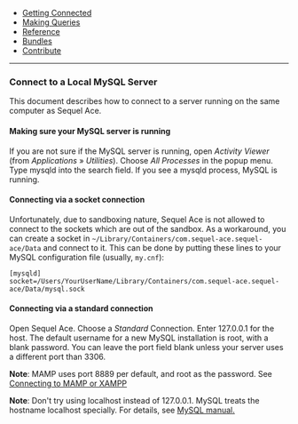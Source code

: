 -   [Getting Connected](../get-started/)
-   [Making Queries](../queries.html)
-   [Reference](../ref/)
-   [Bundles](../bundles/)
-   [Contribute](../contribute/)

<hr>

### Connect to a Local MySQL Server

This document describes how to connect to a server running on the same computer as Sequel Ace.


#### Making sure your MySQL server is running

If you are not sure if the MySQL server is running, open _Activity Viewer_ (from _Applications_ » _Utilities_). Choose _All Processes_ in the popup menu. Type mysqld into the search field. If you see a mysqld process, MySQL is running.


#### Connecting via a socket connection

Unfortunately, due to sandboxing nature, Sequel Ace is not allowed to connect to the sockets which are out of the sandbox. As a workaround, you can create a socket in `~/Library/Containers/com.sequel-ace.sequel-ace/Data` and connect to it. This can be done by putting these lines to your MySQL configuration file (usually, `my.cnf`):
```
[mysqld]
socket=/Users/YourUserName/Library/Containers/com.sequel-ace.sequel-ace/Data/mysql.sock
```


#### Connecting via a standard connection

Open Sequel Ace. Choose a _Standard_ Connection. Enter 127.0.0.1 for the host. The default username for a new MySQL installation is root, with a blank password. You can leave the port field blank unless your server uses a different port than 3306.

**Note**: MAMP uses port 8889 per default, and root as the password. See [Connecting to MAMP or XAMPP](mamp-xampp.html "Connecting to MAMP or XAMPP")

**Note**: Don't try using localhost instead of 127.0.0.1. MySQL treats the hostname localhost specially. For details, see [MySQL manual.](https://dev.mysql.com/doc/refman/en/connecting.html)
